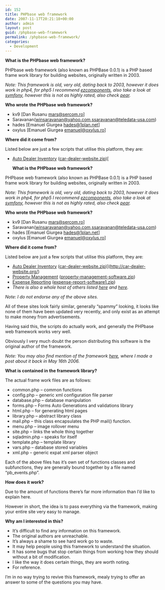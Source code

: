 ```yaml
---
id: 152
title: PHPbase web framework
date: 2007-11-17T20:21:18+00:00
author: admin
layout: post
guid: /phpbase-web-framework
permalink: /phpbase-web-framework/
categories:
  - Development
---
```

<p class="lead">
  <strong>What is the PHPbase web framework?</strong>
</p>

PHPbase web framework (also known as PHPBase 0.0.1) is a PHP based frame work library for building websites, originally written in 2003.

_Note: This framework is old, very old, dating back to 2003, however it does work in php4, for php5 I recommend [ezcomponents](http://ez.no/ezcomponents), also take a look at [symfony](http://www.symfony-project.org/), however this is not as highly rated, also check [pear](http://pear.php.net/)._

<!--more-->

**Who wrote** **the PHPbase web framework?**

  * kv9 [Dan Rusanu <mars@sercom.ro>]
  * Saravanan(winsaravanan@yahoo.com,ssaravanan@teledata-usa.com)
  * hades [Emanuel Giurgea <hades@1plan.net>]
  * oxylus [Emanuel Giurgea <emanuel@oxylus.ro>]

**Where did it come from?**

Listed below are just a few scripts that utilise this platform, they are:

  * [Auto Dealer Inventory](http://car-dealer-website.org/) ([car-dealer-website.zip](http://car-dealer-website.org/car-dealer-website.zip))[<p class="lead">
  <strong>What is the PHPbase web framework?</strong>
</p>

PHPbase web framework (also known as PHPBase 0.0.1) is a PHP based frame work library for building websites, originally written in 2003.

_Note: This framework is old, very old, dating back to 2003, however it does work in php4, for php5 I recommend [ezcomponents](http://ez.no/ezcomponents), also take a look at [symfony](http://www.symfony-project.org/), however this is not as highly rated, also check [pear](http://pear.php.net/)._

<!--more-->

**Who wrote** **the PHPbase web framework?**

  * kv9 [Dan Rusanu <mars@sercom.ro>]
  * Saravanan(winsaravanan@yahoo.com,ssaravanan@teledata-usa.com)
  * hades [Emanuel Giurgea <hades@1plan.net>]
  * oxylus [Emanuel Giurgea <emanuel@oxylus.ro>]

**Where did it come from?**

Listed below are just a few scripts that utilise this platform, they are:

  * [Auto Dealer Inventory](http://car-dealer-website.org/) ([car-dealer-website.zip](http://car-dealer-website.org/car-dealer-website.zip))](http://car-dealer-website.org/) 
  * [Property Management](http://propertymanagement-software.org/) ([property-management-software.zip](http://propertymanagement-software.org/property-management-software.zip))
  * [Expense Reporting](http://expense-report-software.org/) ([expense-report-software1.zip](http://expense-report-software.org/expense-report-software1.zip))
  * _There is also a whole host of others listed [here](http://freshmeat.net/~mvander/) and [here](http://freshmeat.net/~webapp/)._

_Note: I do not endorse any of the above sites._

All of these sites look fairly similar, generally &#8220;spammy&#8221; looking, it looks like none of them have been updated very recently, and only exist as an attempt to make money from advertisements.

Having said this, the scripts do actually work, and generally the PHPbase web framework works very well.

Obviously I very much doubt the person distributing this software is the original author of the framework.

_Note: You may also find mention of the framework [here](http://freshmeat.net/projects/networkmanagement/#comment-39887), where I made a post about it back in May 16th 2006._

**What is contained in the framework library?**

The actual frame work files are as follows:

  * common.php &#8211; common functions
  * config.php &#8211; generic xml configuration file parser
  * database.php &#8211; database manipulation
  * forms.php &#8211; Forms Auto Generations and validations library
  * html.php &#8211; for generating html pages
  * library.php &#8211; abstract library class
  * mail.php &#8211; this class encapsulates the PHP mail() function.
  * menu.php &#8211; image rollover menu
  * site.php &#8211; links the whole thing together
  * sqladmin.php &#8211; speaks for itself
  * template.php &#8211; template library
  * vars.php &#8211; database stored variables
  * xml.php &#8211; generic expat xml parser object

Each of the above files has it&#8217;s own set of functions classes and subfunctions, they are generally bound together by a file named &#8220;pb_events.php&#8221;.

**How does it work?**

Due to the amount of functions there&#8217;s far more information than I&#8217;d like to explain here.

However in short, the idea is to pass everything via the framework, making your entire site very easy to manage.

**Why am I interested in this?**

  * It&#8217;s difficult to find any information on this framework.
  * The original authors are unreachable.
  * It&#8217;s always a shame to see hard work go to waste.
  * It may help people using this framework to understand the situation.
  * It has some bugs that stop certain things from working how they should without a bit of modification.
  * I like the way it does certain things, they are worth noting.
  * For reference.

I&#8217;m in no way trying to revive this framework, mealy trying to offer an answer to some of the questions you may have.